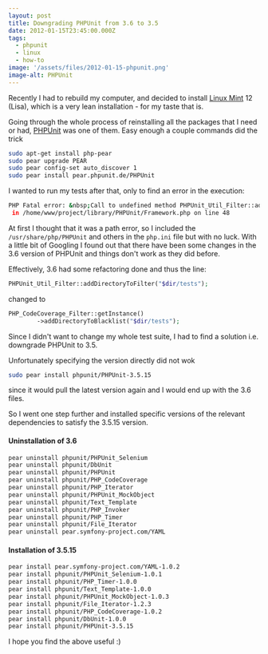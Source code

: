 ```yaml
---
layout: post
title: Downgrading PHPUnit from 3.6 to 3.5
date: 2012-01-15T23:45:00.000Z
tags:
  - phpunit
  - linux
  - how-to
image: '/assets/files/2012-01-15-phpunit.png'
image-alt: PHPUnit
---
```

Recently I had to rebuild my computer, and decided to install [Linux Mint](https://www.linuxmint.com/) 12 (Lisa), which is a very lean installation - for my taste that is.

Going through the whole process of reinstalling all the packages that I need or had, [PHPUnit](https://www.phpunit.de/) was one of them. Easy enough a couple commands did the trick

```sh
sudo apt-get install php-pear
sudo pear upgrade PEAR
sudo pear config-set auto_discover 1
sudo pear install pear.phpunit.de/PHPUnit
```

I wanted to run my tests after that, only to find an error in the execution:

```sh
PHP Fatal error: &nbsp;Call to undefined method PHPUnit_Util_Filter::addFileToFilter()
 in /home/www/project/library/PHPUnit/Framework.php on line 48
```

At first I thought that it was a path error, so I included the `/usr/share/php/PHPUnit` and others in the `php.ini` file but with no luck. With a little bit of Googling I found out that there have been some changes in the 3.6 version of PHPUnit and things don't work as they did before.

Effectively, 3.6 had some refactoring done and thus the line:

```php
PHPUnit_Util_Filter::addDirectoryToFilter("$dir/tests");
```

changed to

```php
PHP_CodeCoverage_Filter::getInstance()
        ->addDirectoryToBlacklist("$dir/tests");
```

Since I didn't want to change my whole test suite, I had to find a solution i.e. downgrade PHPUnit to 3.5.

Unfortunately specifying the version directly did not wok

```sh
sudo pear install phpunit/PHPUnit-3.5.15
```

since it would pull the latest version again and I would end up with the 3.6 files.

So I went one step further and installed specific versions of the relevant dependencies to satisfy the 3.5.15 version.

#### Uninstallation of 3.6

```sh
pear uninstall phpunit/PHPUnit_Selenium
pear uninstall phpunit/DbUnit
pear uninstall phpunit/PHPUnit
pear uninstall phpunit/PHP_CodeCoverage
pear uninstall phpunit/PHP_Iterator
pear uninstall phpunit/PHPUnit_MockObject
pear uninstall phpunit/Text_Template
pear uninstall phpunit/PHP_Invoker
pear uninstall phpunit/PHP_Timer
pear uninstall phpunit/File_Iterator
pear uninstall pear.symfony-project.com/YAML
```

#### Installation of 3.5.15

```sh
pear install pear.symfony-project.com/YAML-1.0.2
pear install phpunit/PHPUnit_Selenium-1.0.1
pear install phpunit/PHP_Timer-1.0.0
pear install phpunit/Text_Template-1.0.0
pear install phpunit/PHPUnit_MockObject-1.0.3
pear install phpunit/File_Iterator-1.2.3
pear install phpunit/PHP_CodeCoverage-1.0.2
pear install phpunit/DbUnit-1.0.0
pear install phpunit/PHPUnit-3.5.15
```

I hope you find the above useful :)
